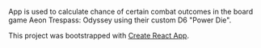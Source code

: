 App is used to calculate chance of certain combat outcomes in the board game Aeon Trespass: Odyssey using their custom D6 "Power Die".

This project was bootstrapped with [Create React App](https://github.com/facebook/create-react-app).